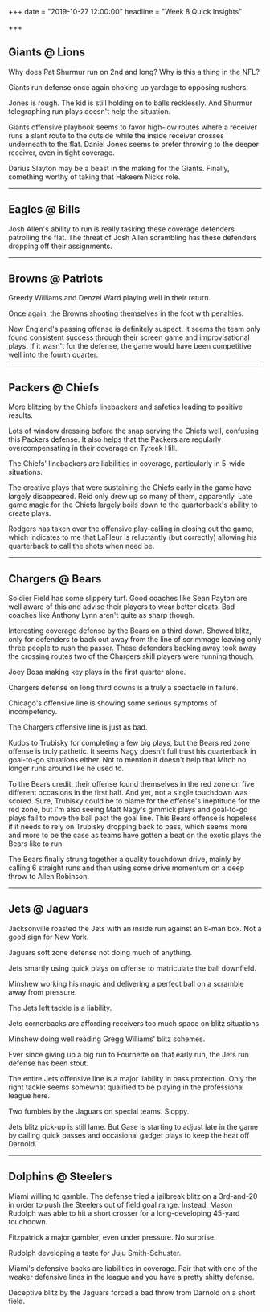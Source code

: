 +++
date = "2019-10-27 12:00:00"
headline = "Week 8 Quick Insights"

+++
## Giants @ Lions

Why does Pat Shurmur run on 2nd and long? Why is this a thing in the NFL?

Giants run defense once again choking up yardage to opposing rushers.

Jones is rough. The kid is still holding on to balls recklessly. And Shurmur telegraphing run plays doesn't help the situation.

Giants offensive playbook seems to favor high-low routes where a receiver runs a slant route to the outside while the inside receiver crosses underneath to the flat. Daniel Jones seems to prefer throwing to the deeper receiver, even in tight coverage.

Darius Slayton may be a beast in the making for the Giants. Finally, something worthy of taking that Hakeem Nicks role.

***

## Eagles @ Bills

Josh Allen's ability to run is really tasking these coverage defenders patrolling the flat. The threat of Josh Allen scrambling has these defenders dropping off their assignments.

***

## Browns @ Patriots

Greedy Williams and Denzel Ward playing well in their return.

Once again, the Browns shooting themselves in the foot with penalties.

New England's passing offense is definitely suspect. It seems the team only found consistent success through their screen game and improvisational plays. If it wasn't for the defense, the game would have been competitive well into the fourth quarter.

***

## Packers @ Chiefs

More blitzing by the Chiefs linebackers and safeties leading to positive results.

Lots of window dressing before the snap serving the Chiefs well, confusing this Packers defense. It also helps that the Packers are regularly overcompensating in their coverage on Tyreek Hill.

The Chiefs' linebackers are liabilities in coverage, particularly in 5-wide situations.

The creative plays that were sustaining the Chiefs early in the game have largely disappeared. Reid only drew up so many of them, apparently. Late game magic for the Chiefs largely boils down to the quarterback's ability to create plays.

Rodgers has taken over the offensive play-calling in closing out the game, which indicates to me that LaFleur is reluctantly (but correctly) allowing his quarterback to call the shots when need be.

***

## Chargers @ Bears

Soldier Field has some slippery turf. Good coaches like Sean Payton are well aware of this and advise their players to wear better cleats. Bad coaches like Anthony Lynn aren't quite as sharp though.

Interesting coverage defense by the Bears on a third down. Showed blitz, only for defenders to back out away from the line of scrimmage leaving only three people to rush the passer. These defenders backing away took away the crossing routes two of the Chargers skill players were running though.

Joey Bosa making key plays in the first quarter alone.

Chargers defense on long third downs is a truly a spectacle in failure.

Chicago's offensive line is showing some serious symptoms of incompetency.

The Chargers offensive line is just as bad.

Kudos to Trubisky for completing a few big plays, but the Bears red zone offense is truly pathetic. It seems Nagy doesn't full trust his quarterback in goal-to-go situations either. Not to mention it doesn't help that Mitch no longer runs around like he used to.

To the Bears credit, their offense found themselves in the red zone on five different occasions in the first half. And yet, not a single touchdown was scored. Sure, Trubisky could be to blame for the offense's ineptitude for the red zone, but I'm also seeing Matt Nagy's gimmick plays and goal-to-go plays fail to move the ball past the goal line. This Bears offense is hopeless if it needs to rely on Trubisky dropping back to pass, which seems more and more to be the case as teams have gotten a beat on the exotic plays the Bears like to run.

The Bears finally strung together a quality touchdown drive, mainly by calling 6 straight runs and then using some drive momentum on a deep throw to Allen Robinson.

***

## Jets @ Jaguars

Jacksonville roasted the Jets with an inside run against an 8-man box. Not a good sign for New York.

Jaguars soft zone defense not doing much of anything.

Jets smartly using quick plays on offense to matriculate the ball downfield.

Minshew working his magic and delivering a perfect ball on a scramble away from pressure.

The Jets left tackle is a liability.

Jets cornerbacks are affording receivers too much space on blitz situations.

Minshew doing well reading Gregg Williams' blitz schemes.

Ever since giving up a big run to Fournette on that early run, the Jets run defense has been stout.

The entire Jets offensive line is a major liability in pass protection. Only the right tackle seems somewhat qualified to be playing in the professional league here.

Two fumbles by the Jaguars on special teams. Sloppy.

Jets blitz pick-up is still lame. But Gase is starting to adjust late in the game by calling quick passes and occasional gadget plays to keep the heat off Darnold.

***

## Dolphins @ Steelers

Miami willing to gamble. The defense tried a jailbreak blitz on a 3rd-and-20 in order to push the Steelers out of field goal range. Instead, Mason Rudolph was able to hit a short crosser for a long-developing 45-yard touchdown.

Fitzpatrick a major gambler, even under pressure. No surprise.

Rudolph developing a taste for Juju Smith-Schuster.

Miami's defensive backs are liabilities in coverage. Pair that with one of the weaker defensive lines in the league and you have a pretty shitty defense.

Deceptive blitz by the Jaguars forced a bad throw from Darnold on a short field.